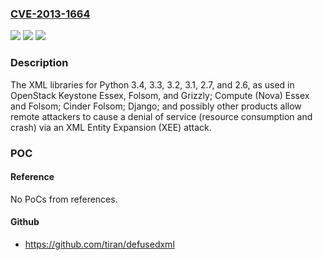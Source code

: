 ### [CVE-2013-1664](https://cve.mitre.org/cgi-bin/cvename.cgi?name=CVE-2013-1664)
![](https://img.shields.io/static/v1?label=Product&message=n%2Fa&color=blue)
![](https://img.shields.io/static/v1?label=Version&message=n%2Fa&color=blue)
![](https://img.shields.io/static/v1?label=Vulnerability&message=n%2Fa&color=brighgreen)

### Description

The XML libraries for Python 3.4, 3.3, 3.2, 3.1, 2.7, and 2.6, as used in OpenStack Keystone Essex, Folsom, and Grizzly; Compute (Nova) Essex and Folsom; Cinder Folsom; Django; and possibly other products allow remote attackers to cause a denial of service (resource consumption and crash) via an XML Entity Expansion (XEE) attack.

### POC

#### Reference
No PoCs from references.

#### Github
- https://github.com/tiran/defusedxml

